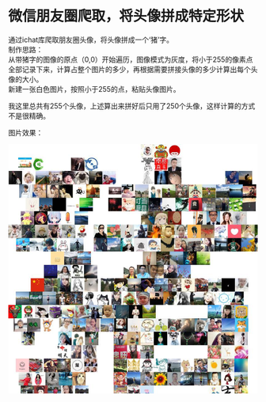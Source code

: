 # 微信朋友圈爬取，将头像拼成特定形状
通过ichat库爬取朋友圈头像，将头像拼成一个‘猪’字。  
制作思路：  
从带猪字的图像的原点（0,0）开始遍历，图像模式为灰度，将小于255的像素点全部记录下来，计算占整个图片的多少，再根据需要拼接头像的多少计算出每个头像的大小。  
新建一张白色图片，按照小于255的点，粘贴头像图片。

我这里总共有255个头像，上述算出来拼好后只用了250个头像，这样计算的方式不是很精确。  

图片效果：

![](https://github.com/cqzan/addimg/blob/master/猪.jpg)

